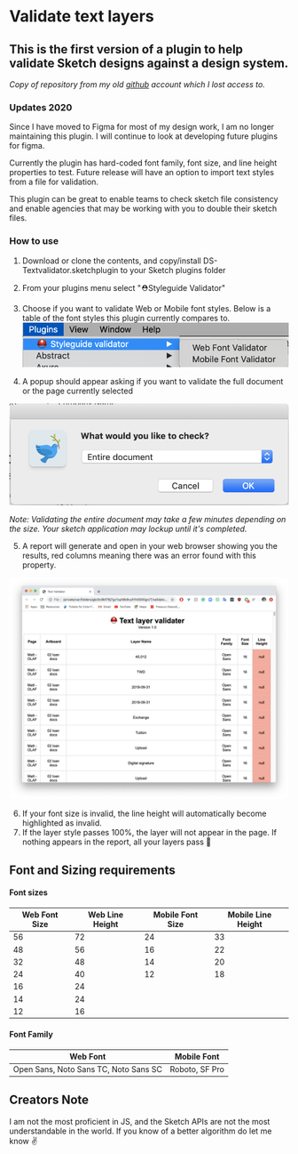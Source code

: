 # Validate text layers

## This is the first version of a plugin to help validate Sketch designs against a design system.

*Copy of repository from my old [github](https://github.com/oneuxco) account which I lost access to.*

### Updates 2020

Since I have moved to Figma for most of my design work, I am no longer maintaining this plugin. I will continue to look at developing future plugins for figma.

Currently the plugin has hard-coded font family, font size, and line height properties to test. Future release will have an option to import text styles from a file for validation.

This plugin can be great to enable teams to check sketch file consistency and enable agencies that may be working with you to double their sketch files.

### How to use

1. Download or clone the contents, and copy/install DS-Textvalidator.sketchplugin to your Sketch plugins folder
2. From your plugins menu select "⛑Styleguide Validator"
3. Choose if you want to validate Web or Mobile font styles. Below is a table of the font styles this plugin currently compares to.
![alt text](https://github.com/JarOfCookies/Sketch-Design-systems-validator/blob/master/screenshots/web-mobile.png "web or mobile")

4. A popup should appear asking if you want to validate the full document or the page currently selected

![alt text](https://github.com/JarOfCookies/Sketch-Design-systems-validator/blob/master/screenshots/page-document-selection.png "Page or Document")

*Note: Validating the entire document may take a few minutes depending on the size. Your sketch application may lockup until it's completed.*

5. A report will generate and open in your web browser showing you the results, red columns meaning there was an error found with this property.

![alt text](https://github.com/JarOfCookies/Sketch-Design-systems-validator/blob/master/screenshots/report.png "Report")

6. If your font size is invalid, the line height will automatically become highlighted as invalid.
7. If the layer style passes 100%, the layer will not appear in the page. If nothing appears in the report, all your layers pass 💯

## Font and Sizing requirements

#### Font sizes

| Web Font Size | Web Line Height | Mobile Font Size | Mobile Line Height |
|---------------|-----------------|------------------|--------------------|
| 56 | 72 | 24 | 33 |
| 48 | 56 | 16 | 22 |
| 32 | 48 | 14 | 20 |
| 24 | 40 | 12 | 18 |
| 16 | 24 | | |
| 14 | 24 | | |
| 12 | 16 | | |

#### Font Family
| Web Font | Mobile Font |
|----------|-------------|
| Open Sans, Noto Sans TC, Noto Sans SC | Roboto, SF Pro |

## Creators Note

I am not the most proficient in JS, and the Sketch APIs are not the most understandable in the world. If you know of a better algorithm do let me know ✌️
